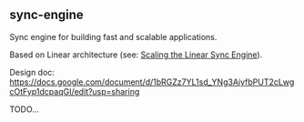 ## sync-engine

Sync engine for building fast and scalable applications. 

Based on Linear architecture (see: [Scaling the Linear Sync Engine](https://www.youtube.com/watch?v=Wo2m3jaJixU&t=215s)).

Design doc: https://docs.google.com/document/d/1bRGZz7YL1sd_YNg3AiyfbPUT2cLwgcOtFyp1dcpaqGI/edit?usp=sharing

TODO...
